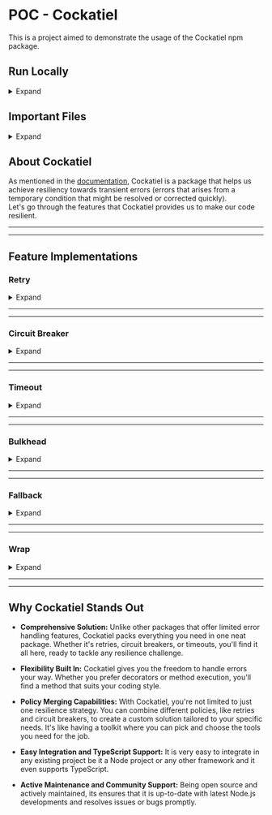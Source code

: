# POC - Cockatiel

This is a project aimed to demonstrate the usage of the Cockatiel npm package.

## Run Locally

<details> 
<summary> Expand </summary>
<br>

Clone the project

```bash
  git clone https://link-to-project
```

Go to the project directory

```bash
  cd cockatiel
```

Install dependencies

```bash
  npm install
```

Start the server in development mode to experiment

```bash
  npm run dev
```

By default the code will run on port 3000. Navigate to main.ts file to configure this.

</details>

## Important Files

<details> 
<summary> Expand </summary>
<br>

**[policies.ts:](./src/common/policies.ts)** All the policies that we have configured can be found here.  
**[errors.ts:](src/common/errors.ts)** All the custom made errors can be found here.  
Additionally, user controller and service files handle relevant requests.

</details>

## About Cockatiel

As mentioned in the [documentation](https://www.npmjs.com/package/cockatiel), Cockatiel is a package that helps us achieve resiliency towards transient errors (errors that arises from a temporary condition that might be resolved or corrected quickly).  
Let's go through the features that Cockatiel provides us to make our code resilient.

---

---

## Feature Implementations

### Retry

<details> 
<summary> Expand </summary>
<br>

**Scenario:** Consider a scenario where a function in our application is prone to temporary network disruptions, leading to occasional failures.

**Solution:** We can implement retry functionality using Cockatiel to increase the likelihood of successful execution. By retrying the function multiple times, we can mitigate the impact of transient errors and improve the overall resilience of our application.

> **_NOTE:_** _Before we go ahead and look at the implementation, note that there are two ways of implementation. One is to wrap our function call with a wrapper function and the other is using `@usePolicy` decorator. We will be using the decorator in our examples as it is more in aligned with NestJS._

To demonstrate the retry functionality:

#### 1. Setup

- First of all, to add some data to our database, call the below route with attached body.

```
POST /user
{
    "name": "Harry Potter",
    "email": "theboywholived@hogwarts.com"
}
```

- Configuring a retry policy that defines the maximum number of attempts and the time interval between each attempt.

```typescript
const RetryPolicy = retry(
  handleType(HttpError, (err) => err.shouldRetry === true),
  {
    maxAttempts: 3,
    backoff: new ConstantBackoff(1 * 1000),
  },
);
```

<details>
<summary><b>Understanding the policy</b></summary>

- `maxAttempts`: Specifies the maximum number of retry attempts.
- [`backoff`](https://www.npmjs.com/package/cockatiel#backoffs): Determines the time interval between retry attempts.

- If we take a look at the `getUserWithRetry` function in the service file, we can see that it can throw two types of errors. One is `NetworkError` and the other is `NotFoundException`. Since trying again with the same email on `NotFoundException` does not make sense, we need our policy to retry only when it encounters certain types of errors. The `handleType` parameter takes in a constructor and a predicate as arguments. Only if both the conditions are true, will it retry. See [Policy](https://www.npmjs.com/package/cockatiel#policy) to explore all the supported conditions.

</details>

#### 2. Implementation

- To use the policy, decorate your function as below:

```typescript
  @usePolicy(POLICY.RetryPolicy)
  async getUserWithRetry(email: string): Promise<User> {
      // Rest of the code
  }
```

- Alternatively, you can also wrap your function call with the policy's execute method:

```typescript
RetryPolicy.execute(() => getUserWithRetry(email:string))
```

#### 3. Testing

- Make a request at below route and monitor the logs.

```
GET /user/retry/?email=theboywholived@hogwarts.com
```

- If the network bandwidth utilization is more than 75%, the function will throw `NetworkError` and the retry policy will be triggered. The logs generated are from events fired by the policy. The event handlers can be found in the [policies.ts](src/common/policies.ts) file.

</details>

---

---

### Circuit Breaker

<details> 
<summary> Expand </summary>
<br>

**Scenario:** In scenarios where a function repeatedly throws transient errors and requires time to recover, continuous incoming requests can impede its recovery process.

**Solution:** Implementing Circuit Breaker functionality using Cockatiel can provide the function with the necessary time to recover from transient errors.

To demonstrate the circuit breaker functionality:

#### 1. Setup

- Configure a circuit breaker policy to specify the conditions under which the circuit should open and close.

```typescript
const CircuitBreakerPolicy = circuitBreaker(
  handleWhen((err) => err instanceof HttpError),
  {
    breaker: new ConsecutiveBreaker(2),
    halfOpenAfter: 5 * 1000,
  },
);
```

<details>
<summary><b>Understanding the policy</b></summary>

- [`breaker`](https://www.npmjs.com/package/cockatiel#breakers): Specifies the number of errors after which the policy will prevent further calls to the function.
- `halfOpenAfter`: Specifies the time interval after which the circuit transitions to a half-open state, allowing limited function calls for testing recovery.

</details>

#### 2. Testing

- Make a request at below route and monitor the logs.

```
GET /user/breaker/?email=theboywholived@hogwarts.com
```

- The scenario is similar to what we saw in retry. Depending on the network bandwidth, the function will either return user details or will throw `NetworkError`.

- After encountering two consecutive NetworkError responses, the circuit will open for 5 seconds. During this period, any incoming requests will receive an internal server exception, indicating that the circuit is open.

- After the 5-second period, the circuit transitions to a half-open state, allowing a single function call. If this call succeeds, normal operation resumes. However, if it fails, the circuit closes again for another 5 seconds.

</details>

---

---

### Timeout

<details> 
<summary> Expand </summary>
<br>

**Scenario:** Sometimes, a function may take longer than expected to execute, which could lead to poor user experience if users are kept waiting indefinitely.

**Solution:** Cockatiel offers Timeout functionality to handle such scenarios, enabling us to respond to the user prematurely if the function exceeds a specified time limit or simply do something taking into account that the function exceeded its alloted time.

> **_Note:_** _Timeout will only work with asynchronous tasks._

To demonstrate the timeout functionality:

#### 1. Setup

- Configure a timeout policy to define the conditions under which the timeout should occur and how to respond to it.

```typescript
const TimeoutPolicy = timeout(2000, TimeoutStrategy.Aggressive);
```

<details>
<summary><b>Understanding the policy</b></summary>

- `duration`: The first argument specifies the time (in milliseconds) to wait before throwing a `TaskCancelledError`.
- `strategy`: The second argument determines the strategy used. Aggressive throws TaskCancelledError immediately upon timeout, while Cooperative waits for the function to complete or throw an error before generating the timeout event.

</details>

#### 2. Testing

- Make a request at below route and monitor the logs.

```
GET /user/timeout/?email=theboywholived@hogwarts.com
```

- If the database call to retrieve user details exceeds 2000 ms, the server won't wait for the function to complete and will throw a TaskCancelledError. Otherwise, the function will successfully return the user details within the allotted time.

</details>

---

---

### Bulkhead

<details> 
<summary> Expand </summary>
<br>

**Scenario:** In scenarios where a function consumes significant resources or can lead to data integrity issues when executed concurrently, it's essential to limit the number of concurrent executions to avoid server crashes or data inconsistencies.

**Solution:** Cockatiel provides Bulkhead functionality, allowing us to control the concurrency of function executions and implement a queue system to manage incoming requests effectively.

To demonstrate the bulkhead functionality:

#### 1. Setup

- Configure a bulkhead policy to specify the conditions under which the function executions should be managed.

```typescript
const BulkheadPolicy = bulkhead(2, 2);
```

<details>
<summary><b>Understanding the policy</b></summary>

- `limit`: The first argument specifies the maximum number of concurrent function executions allowed.
- `queue`: The second argument optionally creates a queue with a specified number of slots to handle excess function calls beyond the concurrency limit.

</details>

#### 2. Testing

- To test this one, we need to use some tool that lets us make multiple concurrent requests to the same route. One such method is to use postman's collection runner and execute performance tests on this route. In our case, configure the virtual users as 6 and let the load start at 2 and ramp up.

```
GET /user/bulkhead/?email=theboywholived@hogwarts.com
```

- The `concurrentCallsNotRecommended` function should not have more than two concurrent executions. Once the limit is reached, any additional function calls will be queued until slots are available in the queue. If the queue is full, further function calls will be rejected.

</details>

---

---

### Fallback

<details> 
<summary> Expand </summary>
<br>

**Scenario:** There are situations where a function may fail repeatedly and there's a need to provide an alternative response or action to prevent complete failure.

**Solution:** Cockatiel offers Fallback functionality to handle such scenarios by providing a fallback mechanism to execute when the primary function fails.

To demonstrate the fallback functionality:

#### 1. Setup

- Configure a fallback policy to define the conditions under which the fallback should be triggered.

```typescript
const FallbackPolicy = fallback(handleAll, () => {
  logger.warn('Primary function failed, cleaning up...');
  return 'Something went wrong...';
});
```

<details>
<summary><b>Understanding the policy</b></summary>

- `handleAll`: Policy/conditions to determine the scenarios for which to use the fallback.
- `function/value`: The function/value provided as an argument to fallback will be executed/returned if the primary function fails.

</details>

#### 2. Testing

- Make a request to the specified route and monitor the behavior.

```
GET /user/fallback/?email=theboywholived@hogwarts.com
```

- The `failingFunction` function will always fail. Due to our policy, we can intercept the failure and perform relevant operations.

</details>

---

---

### Wrap

<details> 
<summary> Expand </summary>
<br>

- If we want to combine multiple policies, such as retry and circuit breaker, we can do so using the `wrap` function, which merges the policies together. It's important to note that the sequence in which you provide the policies to the `wrap` function as parameters will matter.

- A combination of retry and circuit breaker can be achieved by defining either of these policies based on requirement.

```typescript
// Combination 1
const UnstableNetworkPolicy = wrap(CircuitBreakerPolicy, RetryPolicy);

// OR

// Combination 2
const UnstableNetworkPolicy = wrap(RetryPolicy, CircuitBreakerPolicy);
```

- A combination of circuit breaker and retry (combination 1) ensures that each request is retried and if a set number of requests (not retries/attempts) fails, the circuit breaker will open the circuit.

- A combination of retry and circuit breaker (combination 2) ensures that the server retries the function calls, but if after some attempts, it still fails, the circuit breaker will step in and open the circuit, ending the retry procedure.

#### Testing:

- Make a request to the specified route and monitor the behavior.

```
GET /user/merged/?email=theboywholived@hogwarts.com
```

- You will be able to see that on the first request, the retry policy will kick in. If two consecutive requests fails, the circuit breaker will open the circuit.

</details>

---

---

## Why Cockatiel Stands Out

- **Comprehensive Solution:** Unlike other packages that offer limited error handling features, Cockatiel packs everything you need in one neat package. Whether it's retries, circuit breakers, or timeouts, you'll find it all here, ready to tackle any resilience challenge.

- **Flexibility Built In:** Cockatiel gives you the freedom to handle errors your way. Whether you prefer decorators or method execution, you'll find a method that suits your coding style.

- **Policy Merging Capabilities:** With Cockatiel, you're not limited to just one resilience strategy. You can combine different policies, like retries and circuit breakers, to create a custom solution tailored to your specific needs. It's like having a toolkit where you can pick and choose the tools you need for the job.

- **Easy Integration and TypeScript Support:** It is very easy to integrate in any existing project be it a Node project or any other framework and it even supports TypeScript.

- **Active Maintenance and Community Support:** Being open source and actively maintained, its ensures that it is up-to-date with latest Node.js developments and resolves issues or bugs promptly.
